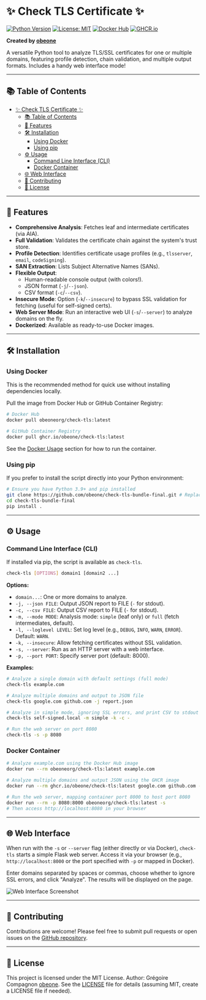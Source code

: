 # ✨ Check TLS Certificate ✨

[![Python Version](https://img.shields.io/badge/python-3.9%2B-blue.svg)](https://www.python.org/)
[![License: MIT](https://img.shields.io/badge/License-MIT-yellow.svg)](https://opensource.org/licenses/MIT) <!-- Assuming MIT, update if different -->
[![Docker Hub](https://img.shields.io/badge/Docker%20Hub-obeoneorg%2Fcheck--tls-blue?logo=docker)](https://hub.docker.com/r/obeoneorg/check-tls)
[![GHCR.io](https://img.shields.io/badge/GHCR.io-obeone%2Fcheck--tls-blue?logo=github)](https://ghcr.io/obeone/check-tls)

**Created by [obeone](https://github.com/obeone)**

A versatile Python tool to analyze TLS/SSL certificates for one or multiple domains, featuring profile detection, chain validation, and multiple output formats. Includes a handy web interface mode!

---

## 📚 Table of Contents

- [✨ Check TLS Certificate ✨](#-check-tls-certificate-)
  - [📚 Table of Contents](#-table-of-contents)
  - [🚀 Features](#-features)
  - [🛠️ Installation](#️-installation)
    - [Using Docker](#using-docker)
    - [Using pip](#using-pip)
  - [⚙️ Usage](#️-usage)
    - [Command Line Interface (CLI)](#command-line-interface-cli)
    - [Docker Container](#docker-container)
  - [🌐 Web Interface](#-web-interface)
  - [🤝 Contributing](#-contributing)
  - [📜 License](#-license)

---

## 🚀 Features

*   **Comprehensive Analysis**: Fetches leaf and intermediate certificates (via AIA).
*   **Full Validation**: Validates the certificate chain against the system's trust store.
*   **Profile Detection**: Identifies certificate usage profiles (e.g., `tlsserver`, `email`, `codeSigning`).
*   **SAN Extraction**: Lists Subject Alternative Names (SANs).
*   **Flexible Output**:
    *   Human-readable console output (with colors!).
    *   JSON format (`-j`/`--json`).
    *   CSV format (`-c`/`--csv`).
*   **Insecure Mode**: Option (`-k`/`--insecure`) to bypass SSL validation for fetching (useful for self-signed certs).
*   **Web Server Mode**: Run an interactive web UI (`-s`/`--server`) to analyze domains on the fly.
*   **Dockerized**: Available as ready-to-use Docker images.

---

## 🛠️ Installation

### Using Docker

This is the recommended method for quick use without installing dependencies locally.

Pull the image from Docker Hub or GitHub Container Registry:

```bash
# Docker Hub
docker pull obeoneorg/check-tls:latest

# GitHub Container Registry
docker pull ghcr.io/obeone/check-tls:latest
```

See the [Docker Usage](#docker-container) section for how to run the container.

### Using pip

If you prefer to install the script directly into your Python environment:

```bash
# Ensure you have Python 3.9+ and pip installed
git clone https://github.com/obeone/check-tls-bundle-final.git # Replace with your actual repo URL
cd check-tls-bundle-final
pip install .
```

---

## ⚙️ Usage

### Command Line Interface (CLI)

If installed via pip, the script is available as `check-tls`.

```bash
check-tls [OPTIONS] domain1 [domain2 ...]
```

**Options:**

*   `domain...`: One or more domains to analyze.
*   `-j, --json FILE`: Output JSON report to FILE (`-` for stdout).
*   `-c, --csv FILE`: Output CSV report to FILE (`-` for stdout).
*   `-m, --mode MODE`: Analysis mode: `simple` (leaf only) or `full` (fetch intermediates, default).
*   `-l, --loglevel LEVEL`: Set log level (e.g., `DEBUG`, `INFO`, `WARN`, `ERROR`). Default: `WARN`.
*   `-k, --insecure`: Allow fetching certificates without SSL validation.
*   `-s, --server`: Run as an HTTP server with a web interface.
*   `-p, --port PORT`: Specify server port (default: 8000).

**Examples:**

```bash
# Analyze a single domain with default settings (full mode)
check-tls example.com

# Analyze multiple domains and output to JSON file
check-tls google.com github.com -j report.json

# Analyze in simple mode, ignoring SSL errors, and print CSV to stdout
check-tls self-signed.local -m simple -k -c -

# Run the web server on port 8080
check-tls -s -p 8080
```

### Docker Container

```bash
# Analyze example.com using the Docker Hub image
docker run --rm obeoneorg/check-tls:latest example.com

# Analyze multiple domains and output JSON using the GHCR image
docker run --rm ghcr.io/obeone/check-tls:latest google.com github.com -j -

# Run the web server, mapping container port 8000 to host port 8080
docker run --rm -p 8080:8000 obeoneorg/check-tls:latest -s
# Then access http://localhost:8080 in your browser
```

---

## 🌐 Web Interface

When run with the `-s` or `--server` flag (either directly or via Docker), `check-tls` starts a simple Flask web server. Access it via your browser (e.g., `http://localhost:8000` or the port specified with `-p` or mapped in Docker).

Enter domains separated by spaces or commas, choose whether to ignore SSL errors, and click "Analyze". The results will be displayed on the page.

![Web Interface Screenshot](placeholder.png)  <!-- TODO: Add a real screenshot -->

---

## 🤝 Contributing

Contributions are welcome! Please feel free to submit pull requests or open issues on the [GitHub repository](https://github.com/obeone/check-tls-bundle-final). <!-- Replace with your actual repo URL -->

---

## 📜 License

This project is licensed under the MIT License. Author: Grégoire Compagnon [obeone](https://github.com/obeone). See the [LICENSE](LICENSE) file for details (assuming MIT, create a LICENSE file if needed).
